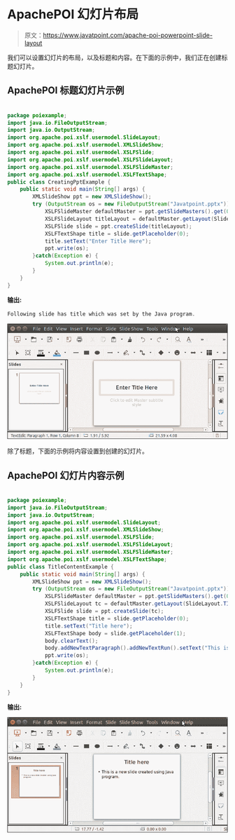 # ApachePOI 幻灯片布局

> 原文：<https://www.javatpoint.com/apache-poi-powerpoint-slide-layout>

我们可以设置幻灯片的布局，以及标题和内容。在下面的示例中，我们正在创建标题幻灯片。

## ApachePOI 标题幻灯片示例

```java

package poiexample;
import java.io.FileOutputStream;
import java.io.OutputStream;
import org.apache.poi.xslf.usermodel.SlideLayout;
import org.apache.poi.xslf.usermodel.XMLSlideShow;
import org.apache.poi.xslf.usermodel.XSLFSlide;
import org.apache.poi.xslf.usermodel.XSLFSlideLayout;
import org.apache.poi.xslf.usermodel.XSLFSlideMaster;
import org.apache.poi.xslf.usermodel.XSLFTextShape;
public class CreatingPptExample {
	public static void main(String[] args) {
		XMLSlideShow ppt = new XMLSlideShow();
	    try (OutputStream os = new FileOutputStream("Javatpoint.pptx")) {
		    XSLFSlideMaster defaultMaster = ppt.getSlideMasters().get(0);
		    XSLFSlideLayout titleLayout = defaultMaster.getLayout(SlideLayout.TITLE);
		    XSLFSlide slide = ppt.createSlide(titleLayout);
		    XSLFTextShape title = slide.getPlaceholder(0);
		    title.setText("Enter Title Here");
		    ppt.write(os);
	    }catch(Exception e) {
	    	System.out.println(e);
	    }
	}
}

```

**输出:**

```java
Following slide has title which was set by the Java program.

```

![Apache POI Powerpoint Slide Layout](img/f5b329fdc56a69368c7eb1c6a9720750.png)

除了标题，下面的示例将内容设置到创建的幻灯片。

## ApachePOI 幻灯片内容示例

```java

package poiexample;
import java.io.FileOutputStream;
import java.io.OutputStream;
import org.apache.poi.xslf.usermodel.SlideLayout;
import org.apache.poi.xslf.usermodel.XMLSlideShow;
import org.apache.poi.xslf.usermodel.XSLFSlide;
import org.apache.poi.xslf.usermodel.XSLFSlideLayout;
import org.apache.poi.xslf.usermodel.XSLFSlideMaster;
import org.apache.poi.xslf.usermodel.XSLFTextShape;
public class TitleContentExample {
	public static void main(String[] args) {
		XMLSlideShow ppt = new XMLSlideShow();
	    try (OutputStream os = new FileOutputStream("Javatpoint.pptx")) {
			XSLFSlideMaster defaultMaster = ppt.getSlideMasters().get(0);
			XSLFSlideLayout tc = defaultMaster.getLayout(SlideLayout.TITLE_AND_CONTENT);
		    XSLFSlide slide = ppt.createSlide(tc);
		    XSLFTextShape title = slide.getPlaceholder(0);
		    title.setText("Title here");
		    XSLFTextShape body = slide.getPlaceholder(1);
		    body.clearText();
		    body.addNewTextParagraph().addNewTextRun().setText("This is a new slide created using Java program.");
		    ppt.write(os);
	    }catch(Exception e) {
	    	System.out.println(e);
	    }
	}
}

```

**输出:**

![Apache POI Slide Layout](img/75819baa432c1dc1b936454425437ddd.png)